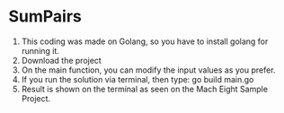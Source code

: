 # SumPairs

1. This coding was made on Golang, so you have to install golang for running it.
2. Download the project
3. On the main function, you can modify the input values as you prefer.
4. If you run the solution via terminal, then type: go build main.go
5. Result is shown on the terminal as seen on the Mach Eight Sample Project.
